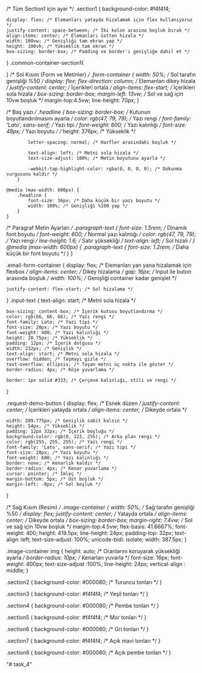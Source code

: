 
/* Tüm Section1 için ayar */
.section1 {
    background-color: #f4f4f4;

    display: flex; /* Elemanları yatayda hizalamak için flex kullanıyoruz */
    justify-content: space-between; /* İki kolon arasına boşluk bırak */
    align-items: center; /* Elemanları üstten hizala */
    width: 100vw; /* Genişliği tam ekran yap */
    height: 100vh; /* Yükseklik tam ekran */
    box-sizing: border-box; /* Padding ve border'ı genişliğe dahil et */
  
}
.common-container-section1{
    
}
/* Sol Kısım (Form ve Metinler) */
.form-container {
    width: 50%; /* Sol tarafın genişliği %50 */
    display: flex;
    flex-direction: column; /* Elemanları dikey hizala */
    justify-content: center; /* İçerikleri ortala */
    align-items: flex-start; /* İçerikleri sola hizala */
    box-sizing: border-box;
    margin-left:  13vw; /* Sol ve sağ için 10vw boşluk */
    margin-top:4.5vw;
    line-height: 70px;
}



/* Baş yazı */
        .headline {
            box-sizing: border-box; /* Kutunun boyutlandırılmasını ayarla */
            color: rgb(47, 79, 79); /* Yazı rengi */
            font-family: 'Lato', sans-serif; /* Yazı tipi */
            font-weight: 600; /* Yazı kalınlığı */
            font-size: 48px; /* Yazı boyutu */
        /*  height: 376px; /* Yükseklik */

            letter-spacing: normal; /* Harfler arasındaki boşluk */
        
            text-align: left; /* Metni sola hizala */
            text-size-adjust: 100%; /* Metin boyutunu ayarla */
            
            -webkit-tap-highlight-color: rgba(0, 0, 0, 0); /* Dokunma vurgusunu kaldır */
        }

    @media (max-width: 600px) {
        .headline {
            font-size: 36px; /* Daha küçük bir yazı boyutu */
            width: 100%; /* Genişliği %100 yap */
        }
    }
/* Paragraf Metin Ayarları */
.paragraph-text {
    font-size: 1.5rem; /* Dinamik font boyutu */
    font-weight: 600; /* Normal yazı kalınlığı */
    color: rgb(47, 79, 79); /* Yazı rengi */
    line-height: 1.6; /* Satır yüksekliği */
    text-align: left; /* Sol hizalı */
}
@media (max-width: 600px) {
    .paragraph-text {
        font-size: 1.2rem; /* Daha küçük bir font boyutu */
    }
}

.email-form-container {
    display: flex; /* Elemanları yan yana hizalamak için flexbox */
    align-items: center; /* Dikey hizalama */
    gap: 16px; /* Input ile buton arasında boşluk */ 
    width: 100%; /* Genişliği container kadar genişlet */

    justify-content: flex-start; /* Sol hizalama */

}
.input-text {
    text-align: start; /* Metni sola hizala */

    box-sizing: content-box; /* İçerik kutusu boyutlandırma */
    color: rgb(66, 66, 66); /* Yazı rengi */
    font-family: Lato; /* Yazı tipi */
    font-size: 20px; /* Yazı boyutu */
    font-weight: 400; /* Yazı kalınlığı */
    height: 28.75px; /* Yükseklik */
    padding: 12px; /* İçerik dolgusu */
    width: 232px; /* Genişlik */
    text-align: start; /* Metni sola hizala */
    overflow: hidden; /* Taşmayı gizle */
    text-overflow: ellipsis; /* Taşan metni üç nokta ile göster */
    border-radius: 4px; /* Köşe yuvarlama */
  
    border: 1px solid #333; /* Çerçeve kalınlığı, stili ve rengi */
}


.request-demo-button {
    display: flex; /* Esnek düzen */
    justify-content: center; /* İçerikleri yatayda ortala */
    align-items: center; /* Dikeyde ortala */

    width: 209.775px; /* Genişlik sabit kalsın */
    height: 54px; /* Yükseklik */
    padding: 12px 32px; /* İçerik boşluğu */
    background-color: rgb(0, 123, 255); /* Arka plan rengi */
    color: rgb(255, 255, 255); /* Yazı rengi */
    font-family: 'Lato', sans-serif; /* Yazı tipi */
    font-size: 20px; /* Yazı boyutu */
    font-weight: 600; /* Yazı kalınlığı */
    border: none; /* Kenarlık kaldır */
    border-radius: 4px; /* Kenar yuvarlama */
    cursor: pointer; /* İmleç */
    margin-bottom: 5px; /* Üst boşluk */
    margin-left: -8px; /* Sol boşluk */
}

/* Sağ Kısım (Resim) */
.image-container {
    width: 50%; /* Sağ tarafın genişliği %50 */
    display: flex;
    justify-content: center; /* Yatayda ortala */
    align-items: center; /* Dikeyde ortala */
    box-sizing: border-box;
    margin-right: 7.4vw; /* Sol ve sağ için 10vw boşluk */
    margin-top:4.5vw;
    flex-basis: 41.6667%;
    font-weight: 400;
    height: 419.5px;
    line-height: 24px;
    padding-top: 32px;
    text-align :left;
    text-size-adjust: 100%;
    unicode-bidi: isolate;
    width: 387.5px;
}

.image-container img {
    height: auto; /* Oranlarını koruyarak yüksekliği ayarla */
    border-radius: 10px; /* Kenarları yuvarla */
    font-size: 16px;
    font-weight: 400px;
    text-size-adjust :100%;
    line-height: 24px;
    vertical-align : middle;
}


























.section2 {
    background-color: #000080; /* Turuncu tonları */
}

.section3 {
    background-color: #f4f4f4; /* Yeşil tonları */
}

.section4 {
    background-color: #000080; /* Pembe tonları */
}

.section5 {
    background-color: #f4f4f4; /* Mor tonları */
}

.section6 {
    background-color: #000080; /* Gri tonları */
}

.section7 {
    background-color: #f4f4f4; /* Açık mavi tonları */
}

.section8 {
    background-color: #000080; /* Açık pembe tonları */
}



"# task_4" 
